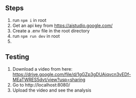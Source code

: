 ## Steps
1. run `npm i` in root
2. Get an api key from https://aistudio.google.com/
3. Create a .env file in the root directory
4. run `npm run dev` in root
5. 

## Testing
1. Download a video from here: https://drive.google.com/file/d/1gGZp3gDUAiqvcn3vEDf-MEaTWRES5dvt/view?usp=sharing
2. Go to http://localhost:8080/
3. Upload the video and see the analysis
